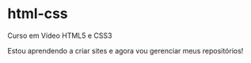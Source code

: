 # html-css
 Curso em Vídeo HTML5 e CSS3

Estou aprendendo a criar sites e agora vou gerenciar meus repositórios!